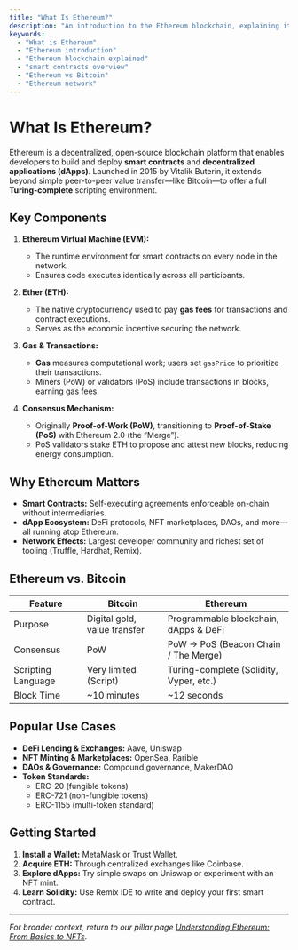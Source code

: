 ```yaml
---
title: "What Is Ethereum?"
description: "An introduction to the Ethereum blockchain, explaining its purpose, core architecture, and how it enables smart contracts and decentralized applications."
keywords:
  - "What is Ethereum"
  - "Ethereum introduction"
  - "Ethereum blockchain explained"
  - "smart contracts overview"
  - "Ethereum vs Bitcoin"
  - "Ethereum network"
---
```


# What Is Ethereum?

Ethereum is a decentralized, open-source blockchain platform that enables developers to build and deploy **smart contracts** and **decentralized applications (dApps)**. Launched in 2015 by Vitalik Buterin, it extends beyond simple peer-to-peer value transfer—like Bitcoin—to offer a full **Turing-complete** scripting environment.

## Key Components

1. **Ethereum Virtual Machine (EVM):**  
   - The runtime environment for smart contracts on every node in the network.  
   - Ensures code executes identically across all participants.

2. **Ether (ETH):**  
   - The native cryptocurrency used to pay **gas fees** for transactions and contract executions.  
   - Serves as the economic incentive securing the network.

3. **Gas & Transactions:**  
   - **Gas** measures computational work; users set `gasPrice` to prioritize their transactions.  
   - Miners (PoW) or validators (PoS) include transactions in blocks, earning gas fees.

4. **Consensus Mechanism:**  
   - Originally **Proof-of-Work (PoW)**, transitioning to **Proof-of-Stake (PoS)** with Ethereum 2.0 (the “Merge”).  
   - PoS validators stake ETH to propose and attest new blocks, reducing energy consumption.

## Why Ethereum Matters

- **Smart Contracts:** Self-executing agreements enforceable on-chain without intermediaries.  
- **dApp Ecosystem:** DeFi protocols, NFT marketplaces, DAOs, and more—all running atop Ethereum.  
- **Network Effects:** Largest developer community and richest set of tooling (Truffle, Hardhat, Remix).

## Ethereum vs. Bitcoin

| Feature               | Bitcoin                                  | Ethereum                                 |
|-----------------------|------------------------------------------|------------------------------------------|
| Purpose               | Digital gold, value transfer             | Programmable blockchain, dApps & DeFi    |
| Consensus             | PoW                                      | PoW → PoS (Beacon Chain / The Merge)      |
| Scripting Language    | Very limited (Script)                    | Turing-complete (Solidity, Vyper, etc.)  |
| Block Time            | ~10 minutes                              | ~12 seconds                              |

## Popular Use Cases

- **DeFi Lending & Exchanges:** Aave, Uniswap  
- **NFT Minting & Marketplaces:** OpenSea, Rarible  
- **DAOs & Governance:** Compound governance, MakerDAO  
- **Token Standards:**  
  - ERC-20 (fungible tokens)  
  - ERC-721 (non-fungible tokens)  
  - ERC-1155 (multi-token standard)

## Getting Started

1. **Install a Wallet:** MetaMask or Trust Wallet.  
2. **Acquire ETH:** Through centralized exchanges like Coinbase.  
3. **Explore dApps:** Try simple swaps on Uniswap or experiment with an NFT mint.  
4. **Learn Solidity:** Use Remix IDE to write and deploy your first smart contract.

---

_For broader context, return to our pillar page [Understanding Ethereum: From Basics to NFTs](/ethereum/understanding-ethereum-basics-to-nfts/)._  